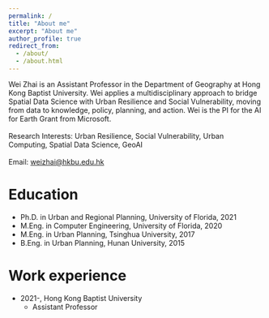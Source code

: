 ```yaml
---
permalink: /
title: "About me"
excerpt: "About me"
author_profile: true
redirect_from: 
  - /about/
  - /about.html
---
```


Wei Zhai is an Assistant Professor in the Department of Geography at Hong Kong Baptist University. Wei  applies a multidisciplinary approach to bridge Spatial Data Science with Urban Resilience and Social Vulnerability, moving from data to knowledge, policy, planning, and action. Wei is the PI for the AI for Earth Grant from Microsoft.
<br/><br/> 
Research Interests: Urban Resilience, Social Vulnerability, Urban Computing, Spatial Data Science, GeoAI
<br/><br/> 
Email: weizhai@hkbu.edu.hk

Education
======
* Ph.D. in Urban and Regional Planning, University of Florida, 2021
* M.Eng. in Computer Engineering, University of Florida, 2020
* M.Eng. in Urban Planning, Tsinghua University, 2017
* B.Eng. in Urban Planning, Hunan University, 2015

Work experience
======
* 2021-, Hong Kong Baptist University
  * Assistant Professor
